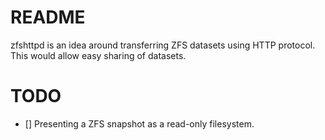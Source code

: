 # README
zfshttpd is an idea around transferring ZFS datasets using HTTP protocol.  This would allow easy sharing of datasets.


# TODO
- [] Presenting a ZFS snapshot as a read-only filesystem.

